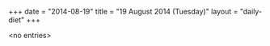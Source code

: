 +++
date = "2014-08-19"
title = "19 August 2014 (Tuesday)"
layout = "daily-diet"
+++

<p>&lt;no entries&gt;</p>